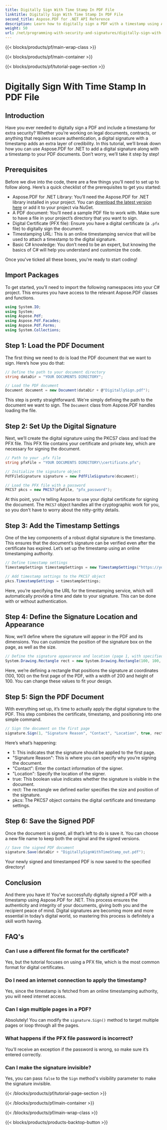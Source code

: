 ```yaml
---
title: Digitally Sign With Time Stamp In PDF File
linktitle: Digitally Sign With Time Stamp In PDF File
second_title: Aspose.PDF for .NET API Reference
description: Learn how to digitally sign a PDF with a timestamp using Aspose.PDF for .NET. This step-by-step guide covers prerequisites, certificate setup, timestamping, and more.
weight: 50
url: /net/programming-with-security-and-signatures/digitally-sign-with-time-stamp/
---
```


{{< blocks/products/pf/main-wrap-class >}}

{{< blocks/products/pf/main-container >}}

{{< blocks/products/pf/tutorial-page-section >}}

# Digitally Sign With Time Stamp In PDF File

## Introduction

Have you ever needed to digitally sign a PDF and include a timestamp for extra security? Whether you’re working on legal documents, contracts, or anything that requires secure authentication, a digital signature with a timestamp adds an extra layer of credibility. In this tutorial, we’ll break down how you can use Aspose.PDF for .NET to add a digital signature along with a timestamp to your PDF documents. Don’t worry, we’ll take it step by step!

## Prerequisites

Before we dive into the code, there are a few things you’ll need to set up to follow along. Here’s a quick checklist of the prerequisites to get you started:

- Aspose.PDF for .NET Library: You’ll need the Aspose.PDF for .NET library installed in your project. You can [download the latest version here](https://releases.aspose.com/pdf/net/) or add it to your project via NuGet.
- A PDF document: You’ll need a sample PDF file to work with. Make sure to have a file in your project’s directory that you want to sign.
- Digital Certificate (PFX file): Ensure you have a digital certificate (a `.pfx` file) to digitally sign the document.
- Timestamping URL: This is an online timestamping service that will be used to attach a timestamp to the digital signature. 
- Basic C# knowledge: You don’t need to be an expert, but knowing the basics of C# will help you understand and customize the code.

Once you've ticked all these boxes, you're ready to start coding!

## Import Packages

To get started, you’ll need to import the following namespaces into your C# project. This ensures you have access to the relevant Aspose.PDF classes and functions.

```csharp
using System.IO;
using System;
using Aspose.Pdf;
using Aspose.Pdf.Facades;
using Aspose.Pdf.Forms;
using System.Collections;
```

## Step 1: Load the PDF Document

The first thing we need to do is load the PDF document that we want to sign. Here’s how you do that:

```csharp
// Define the path to your document directory
string dataDir = "YOUR DOCUMENTS DIRECTORY";

// Load the PDF document
Document document = new Document(dataDir + @"DigitallySign.pdf");
```

This step is pretty straightforward. We're simply defining the path to the document we want to sign. The `Document` class from Aspose.PDF handles loading the file.

## Step 2: Set Up the Digital Signature

Next, we’ll create the digital signature using the PKCS7 class and load the PFX file. This PFX file contains your certificate and private key, which are necessary for signing the document.

```csharp
// Path to your .pfx file
string pfxFile = "YOUR DOCUMENTS DIRECTORY\\certificate.pfx";

// Initialize the signature object
PdfFileSignature signature = new PdfFileSignature(document);

// Load the PFX file with a password
PKCS7 pkcs = new PKCS7(pfxFile, "pfx_password");
```

At this point, you're telling Aspose to use your digital certificate for signing the document. The `PKCS7` object handles all the cryptographic work for you, so you don't have to worry about the nitty-gritty details.

## Step 3: Add the Timestamp Settings

One of the key components of a robust digital signature is the timestamp. This ensures that the document’s signature can be verified even after the certificate has expired. Let’s set up the timestamp using an online timestamping authority.

```csharp
// Define timestamp settings
TimestampSettings timestampSettings = new TimestampSettings("https://your_timestamp_url", "user:password");

// Add timestamp settings to the PKCS7 object
pkcs.TimestampSettings = timestampSettings;
```

Here, you’re specifying the URL for the timestamping service, which will automatically provide a time and date to your signature. This can be done with or without authentication.

## Step 4: Define the Signature Location and Appearance

Now, we’ll define where the signature will appear in the PDF and its dimensions. You can customize the position of the signature box on the page, as well as the size.

```csharp
// Define the signature appearance and location (page 1, with specified rectangle)
System.Drawing.Rectangle rect = new System.Drawing.Rectangle(100, 100, 200, 100);
```

Here, we’re defining a rectangle that positions the signature at coordinates (100, 100) on the first page of the PDF, with a width of 200 and height of 100. You can change these values to fit your design.

## Step 5: Sign the PDF Document

With everything set up, it’s time to actually apply the digital signature to the PDF. This step combines the certificate, timestamp, and positioning into one simple command.

```csharp
// Sign the document on the first page
signature.Sign(1, "Signature Reason", "Contact", "Location", true, rect, pkcs);
```

Here’s what’s happening:
- 1: This indicates that the signature should be applied to the first page.
- "Signature Reason": This is where you can specify why you’re signing the document.
- "Contact": Enter the contact information of the signer.
- "Location": Specify the location of the signer.
- true: This boolean value indicates whether the signature is visible in the document.
- rect: The rectangle we defined earlier specifies the size and position of the signature.
- pkcs: The PKCS7 object contains the digital certificate and timestamp settings.

## Step 6: Save the Signed PDF

Once the document is signed, all that’s left to do is save it. You can choose a new file name to keep both the original and the signed versions.

```csharp
// Save the signed PDF document
signature.Save(dataDir + "DigitallySignWithTimeStamp_out.pdf");
```

Your newly signed and timestamped PDF is now saved to the specified directory!

## Conclusion

And there you have it! You’ve successfully digitally signed a PDF with a timestamp using Aspose.PDF for .NET. This process ensures the authenticity and integrity of your documents, giving both you and the recipient peace of mind. Digital signatures are becoming more and more essential in today’s digital world, so mastering this process is definitely a skill worth having.

## FAQ's

### Can I use a different file format for the certificate?  
Yes, but the tutorial focuses on using a PFX file, which is the most common format for digital certificates.

### Do I need an internet connection to apply the timestamp?  
Yes, since the timestamp is fetched from an online timestamping authority, you will need internet access.

### Can I sign multiple pages in a PDF?  
Absolutely! You can modify the `signature.Sign()` method to target multiple pages or loop through all the pages.

### What happens if the PFX file password is incorrect?  
You’ll receive an exception if the password is wrong, so make sure it’s entered correctly.

### Can I make the signature invisible?  
Yes, you can pass `false` to the `Sign` method's visibility parameter to make the signature invisible.

{{< /blocks/products/pf/tutorial-page-section >}}

{{< /blocks/products/pf/main-container >}}

{{< /blocks/products/pf/main-wrap-class >}}

{{< blocks/products/products-backtop-button >}}
